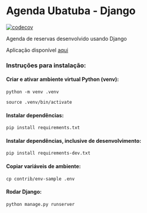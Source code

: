 # Agenda Ubatuba - Django

[![codecov](https://codecov.io/gh/victoraugusto6/django-ubatuba-reservation/branch/main/graph/badge.svg?token=4B4T4X0B63)](https://codecov.io/gh/victoraugusto6/django-ubatuba-reservation)

Agenda de reservas desenvolvido usando Django

Aplicação disponível [aqui](https://ubatuba-reserva.herokuapp.com/)

### <strong>Instruções para instalação</strong>:

#### Criar e ativar ambiente virtual Python (venv):

```python -m venv .venv```

```source .venv/bin/activate```

#### <strong>Instalar dependências</strong>:

```pip install requirements.txt```

#### <strong>Instalar dependências, inclusive de desenvolvimento</strong>:

```pip install requirements-dev.txt```

#### Copiar variáveis de ambiente:
```cp contrib/env-sample .env```

#### Rodar Django:
```python manage.py runserver```